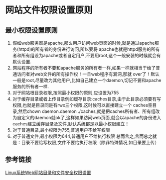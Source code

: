 # 网站文件权限设置原则

## 最小权限设置原则

1. 假如web服务器是apache,那么用户访问web页面的时候,就是通过apache服务(httpd)的所有者的身份进行访问,所以要将 apache也就是httpd服务的所有者和所有组设为apache或者自定用户,不要用root,这个一般安装的时候就会有默认设置.
2. 网站程序的所有者不要和apache服务的所有者一样,如果一样就相当于给了普通访问者对web文件的所有操作权！一旦web程序有漏洞,那就 over了！默认一般是root,尽量改为其他用户,比如自己建立一个daemon,切记不要和apache服务的所有者一样.
3. 对于网站根目录权限,按照最小权限的原则,应设置为755
4. 对于缓存目录或者上传目录例如缓存目录:caches目录,由于此目录必须要有写权限,也就是目录同是有rwx三个权限,这时候可以直接建立一个 caches空目录,然后chown daemon.daemon ./caches,就是把caches所有者、所有组改为自定义的daemon就ok了,这样如果访问web页面,就会以apache的身份进入 caches建立缓存目录及文件,默认系统都是以最小权限建立！
5. 对于普通目录,最小权限为755,普通用户不给写权限
6. 对于普通文件,最小权限为644,普通用户不给执行权限 总而言之,言而总之就是：目录不要给写权限,文件不要给执行权限（除非特殊情况,如目录要上传）

## 参考链接

[Linux系统Web网站目录和文件安全权限设置](https://www.cnblogs.com/sochishun/p/7413572.html)
